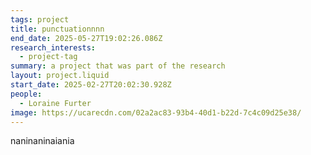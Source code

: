```yaml
---
tags: project
title: punctuationnnn
end_date: 2025-05-27T19:02:26.086Z
research_interests:
  - project-tag
summary: a project that was part of the research
layout: project.liquid
start_date: 2025-02-27T20:02:30.928Z
people:
  - Loraine Furter
image: https://ucarecdn.com/02a2ac83-93b4-40d1-b22d-7c4c09d25e38/
---
```

naninaninaiania